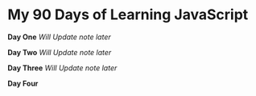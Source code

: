 # My 90 Days of Learning JavaScript 

**Day One**
*Will Update note later* 

**Day Two**
*Will Update note later* 

**Day Three**
*Will Update note later* 

**Day Four**
